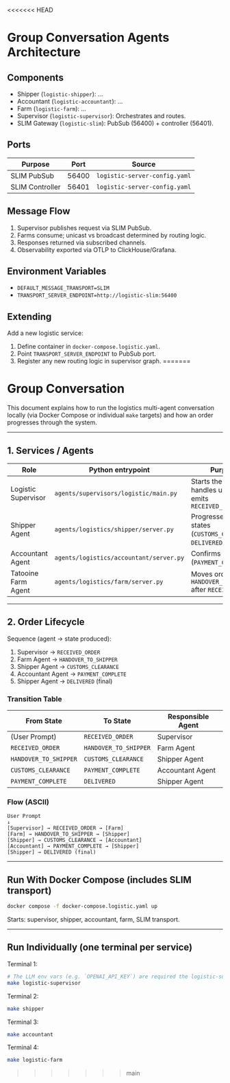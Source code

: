 <<<<<<< HEAD
# Group Conversation Agents Architecture

## Components
- Shipper (`logistic-shipper`): ...
- Accountant (`logistic-accountant`): ...
- Farm (`logistic-farm`): ...
- Supervisor (`logistic-supervisor`): Orchestrates and routes.
- SLIM Gateway (`logistic-slim`): PubSub (56400) + controller (56401).

## Ports
| Purpose | Port | Source |
|---------|------|--------|
| SLIM PubSub | 56400 | `logistic-server-config.yaml` |
| SLIM Controller | 56401 | `logistic-server-config.yaml` |

## Message Flow
1. Supervisor publishes request via SLIM PubSub.
2. Farms consume; unicast vs broadcast determined by routing logic.
3. Responses returned via subscribed channels.
4. Observability exported via OTLP to ClickHouse/Grafana.

## Environment Variables
- `DEFAULT_MESSAGE_TRANSPORT=SLIM`
- `TRANSPORT_SERVER_ENDPOINT=http://logistic-slim:56400`

## Extending
Add a new logistic service:
1. Define container in `docker-compose.logistic.yaml`.
2. Point `TRANSPORT_SERVER_ENDPOINT` to PubSub port.
3. Register any new routing logic in supervisor graph.
=======
# Group Conversation

This document explains how to run the logistics multi-agent conversation locally (via Docker Compose or individual `make` targets) and how an order progresses through the system.

---

## 1. Services / Agents

| Role                | Python entrypoint                              | Purpose                                                             |
|---------------------|-----------------------------------------------|---------------------------------------------------------------------|
| Logistic Supervisor | `agents/supervisors/logistic/main.py`         | Starts the workflow, handles user input, emits `RECEIVED_ORDER`     |
| Shipper Agent       | `agents/logistics/shipper/server.py`          | Progresses shipping states (`CUSTOMS_CLEARANCE`, `DELIVERED`)        |
| Accountant Agent    | `agents/logistics/accountant/server.py`       | Confirms payment (`PAYMENT_COMPLETE`)                                |
| Tatooine Farm Agent | `agents/logistics/farm/server.py`             | Moves order to `HANDOVER_TO_SHIPPER` after `RECEIVED_ORDER`          |

---

## 2. Order Lifecycle

Sequence (agent → state produced):

1. Supervisor → `RECEIVED_ORDER`  
2. Farm Agent → `HANDOVER_TO_SHIPPER`  
3. Shipper Agent → `CUSTOMS_CLEARANCE`  
4. Accountant Agent → `PAYMENT_COMPLETE`  
5. Shipper Agent → `DELIVERED` (final)  

### Transition Table

| From State        | To State              | Responsible Agent |
|-------------------|-----------------------|-------------------|
| (User Prompt)     | `RECEIVED_ORDER`      | Supervisor        |
| `RECEIVED_ORDER`  | `HANDOVER_TO_SHIPPER` | Farm Agent        |
| `HANDOVER_TO_SHIPPER` | `CUSTOMS_CLEARANCE` | Shipper Agent     |
| `CUSTOMS_CLEARANCE` | `PAYMENT_COMPLETE`   | Accountant Agent  |
| `PAYMENT_COMPLETE` | `DELIVERED`          | Shipper Agent     |

### Flow (ASCII)

```
User Prompt
↓
[Supervisor] → RECEIVED_ORDER → [Farm]
[Farm] → HANDOVER_TO_SHIPPER → [Shipper]
[Shipper] → CUSTOMS_CLEARANCE → [Accountant]
[Accountant] → PAYMENT_COMPLETE → [Shipper]
[Shipper] → DELIVERED (final)
```

---

## Run With Docker Compose (includes SLIM transport)

```sh
docker compose -f docker-compose.logistic.yaml up
```

Starts: supervisor, shipper, accountant, farm, SLIM transport.

---

## Run Individually (one terminal per service)
Terminal 1:
```sh
# The LLM env vars (e.g. `OPENAI_API_KEY`) are required the logistic-supervisor.
make logistic-supervisor
```
Terminal 2:
```sh
make shipper
```
Terminal 3:
```sh
make accountant
```
Terminal 4:
```sh
make logistic-farm
```
>>>>>>> main

